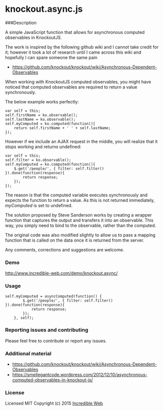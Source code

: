 # knockout.async.js

###Description

A simple JavaScript function that allows for asynchronous computed observables in KnockoutJS.

The work is inspired by the following github wiki and I cannot take credit for it; however it took a lot of research until I came across this wiki and hopefully I can spare someone the same pain
 - https://github.com/knockout/knockout/wiki/Asynchronous-Dependent-Observables

When working with KnockoutJS computed observables, you might have noticed that computed observables are required to return a value synchronously.

The below example works perfectly:
```
var self = this;
self.firstName = ko.observable();
self.lastName = ko.observable();
self.myComputed = ko.computed(function(){
	return self.firstName + ' ' + self.lastName;
});
```

However if we include an AJAX request in the middle, you will realize that it stops working and returns undefined:
```
var self = this;
self.filter = ko.observable();
self.myComputed = ko.computed(function(){
	$.get('/people/', { filter: self.filter() }).done(function(response){
		return response;
	});	
});
```

The reason is that the computed variable executes synchronously and expects the function to return a value. As this is not returned immediately, *myComputed* is set to undefined.

The solution proposed by Steve Sanderson works by creating a wrapper function that captures the output and transfers it into an observable. This way, you simply need to bind to the observable, rather than the computed.

The original code was also modified slightly to allow us to pass a mapping function that is called on the data once it is returned from the server.

Any comments, corrections and suggestions are welcome.

### Demo

http://www.incredible-web.com/demo/knockout.async/

### Usage

```
self.myComputed = asyncComputed(function() {		
		$.get('/people/', { filter: self.filter() }).done(function(response){
			return response;
		});
	}, self);
```

### Reporting issues and contributing
Please feel free to contribute or report any issues.

### Additional material

- https://github.com/knockout/knockout/wiki/Asynchronous-Dependent-Observables
- https://smellegantcode.wordpress.com/2012/12/10/asynchronous-computed-observables-in-knockout-js/

### License

Licensed MIT
Copyright (c) 2015 [Incredible Web](http://www.incredible-web.com)